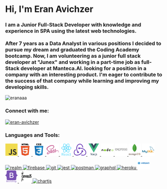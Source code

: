    <h1 align="left">Hi, I'm Eran Avichzer</h1>
   <h3 align="left">I am a Junior Full-Stack Developer with knowledge and experience in SPA using the latest web technologies.
   <br/> <br/>
After 7 years as a Data Analyst in various positions I decided to pursue my dream and graduated the Coding Academy bootcamp.
Now,
I am volunteering as a junior full stack developer at "Junex" and working in a part-time job as full- Stack developer at Manteca.AI.
looking for a position in a company with an interesting product.
I'm eager to contribute to the success of that company while learning and improving my developing skills.
   </h3>
   <p align="left"> <img src="https://komarev.com/ghpvc/?username=eranaaa&label=Profile%20views&color=0e75b6&style=flat"
         alt="eranaaa" /> </p>
<!--    📫 How to reach me **eranavichzer@gmail.com** <br>
   <h3 align="left">My Resume:</h3>
   <p align="left">
      <a href="https://drive.google.com/file/d/1-Ey1kGrYMdA4OKhynDV27YXm3ojD5_ws/view" target="_blank"><img
            align="center" src="https://www.svgrepo.com/show/262734/curriculum-vitae-resume.svg"
            alt="eran-avichzer-resume" height="40" width="40" /></a>
   </p> -->
   <h3 align="left">Connect with me:</h3>
   <p align="left">
      <a href="https://linkedin.com/in/eran-avichzer" target="_blank"><img align="center"
            src="https://raw.githubusercontent.com/rahuldkjain/github-profile-readme-generator/master/src/images/icons/Social/linked-in-alt.svg"
            alt="eran-avichzer" height="30" width="40" /></a>
   </p>
   <h3 align="left">Languages and Tools:</h3>
   <p align="left">
      <a href="https://developer.mozilla.org/en-US/docs/Web/JavaScript" target="_blank" rel="noreferrer"> <img
            src="https://raw.githubusercontent.com/devicons/devicon/master/icons/javascript/javascript-original.svg"
            alt="javascript" width="40" height="40" />
      </a>
      <a href="https://www.w3.org/html/" target="_blank" rel="noreferrer">
         <img src="https://raw.githubusercontent.com/devicons/devicon/master/icons/html5/html5-original-wordmark.svg" alt="html5" width="40" height="40" />
      </a>
      <a href="https://www.w3schools.com/css/" target="_blank" rel="noreferrer"> <img
            src="https://raw.githubusercontent.com/devicons/devicon/master/icons/css3/css3-original-wordmark.svg"
            alt="css3" width="40" height="40" />
      </a>
      <a href="https://sass-lang.com" target="_blank" rel="noreferrer"> <img
            src="https://raw.githubusercontent.com/devicons/devicon/master/icons/sass/sass-original.svg" alt="sass"
            width="40" height="40" />
      </a>
      <a href="https://reactjs.org/" target="_blank" rel="noreferrer"> <img
            src="https://raw.githubusercontent.com/devicons/devicon/master/icons/react/react-original-wordmark.svg"
            alt="react" width="40" height="40" />
      </a>
      <a href="https://redux.js.org" target="_blank" rel="noreferrer">
         <img src="https://raw.githubusercontent.com/devicons/devicon/master/icons/redux/redux-original.svg" alt="redux"
            width="40" height="40" />
      </a>
      <a href="https://vuejs.org/" target="_blank" rel="noreferrer"> <img
            src="https://raw.githubusercontent.com/devicons/devicon/master/icons/vuejs/vuejs-original-wordmark.svg"
            alt="vuejs" width="40" height="40" />
      </a>
      <a href="https://nodejs.org" target="_blank" rel="noreferrer">
         <img src="https://raw.githubusercontent.com/devicons/devicon/master/icons/nodejs/nodejs-original-wordmark.svg"
            alt="nodejs" width="40" height="40" />
      </a>
      <a href="https://expressjs.com" target="_blank" rel="noreferrer"> <img
            src="https://raw.githubusercontent.com/devicons/devicon/master/icons/express/express-original-wordmark.svg"
            alt="express" width="40" height="40" />
      </a>
      <a href="https://www.mongodb.com/" target="_blank" rel="noreferrer"> <img
            src="https://raw.githubusercontent.com/devicons/devicon/master/icons/mongodb/mongodb-original-wordmark.svg"
            alt="mongodb" width="40" height="40" />
      </a>
      <a href="https://www.mysql.com/" target="_blank" rel="noreferrer"> <img
            src="https://raw.githubusercontent.com/devicons/devicon/master/icons/mysql/mysql-original-wordmark.svg"
            alt="mysql" width="40" height="40" />
      </a>
      <a href="https://realm.io/" target="_blank" rel="noreferrer">
         <img
            src="https://raw.githubusercontent.com/bestofjs/bestofjs-webui/8665e8c267a0215f3159df28b33c365198101df5/public/logos/realm.svg"
            alt="realm" width="40" height="40" />
      </a>
      <a href="https://firebase.google.com/" target="_blank" rel="noreferrer"> <img
            src="https://www.vectorlogo.zone/logos/firebase/firebase-icon.svg" alt="firebase" width="40" height="40" />
      </a>
      <a href="https://git-scm.com/" target="_blank" rel="noreferrer"> <img
            src="https://www.vectorlogo.zone/logos/git-scm/git-scm-icon.svg" alt="git" width="40" height="40" />
      </a>
      <a href="https://jestjs.io" target="_blank" rel="noreferrer"> <img
            src="https://www.vectorlogo.zone/logos/jestjsio/jestjsio-icon.svg" alt="jest" width="40" height="40" />
      </a>
      <a href="https://postman.com" target="_blank" rel="noreferrer">
         <img src="https://www.vectorlogo.zone/logos/getpostman/getpostman-icon.svg" alt="postman" width="40"
            height="40" />
      </a>
      <a href="https://graphql.org" target="_blank" rel="noreferrer"> <img
            src="https://www.vectorlogo.zone/logos/graphql/graphql-icon.svg" alt="graphql" width="40" height="40" />
      </a>
      <a href="https://heroku.com" target="_blank" rel="noreferrer"> <img
            src="https://www.vectorlogo.zone/logos/heroku/heroku-icon.svg" alt="heroku" width="40" height="40" />
      </a>
      <a href="https://webpack.js.org" target="_blank" rel="noreferrer"> <img
       src="https://raw.githubusercontent.com/devicons/devicon/d00d0969292a6569d45b06d3f350f463a0107b0d/icons/webpack/webpack-original-wordmark.svg"
            alt="webpack" width="40" height="40" />
      </a>
      <a href="https://getbootstrap.com" target="_blank" rel="noreferrer"> <img
            src="https://raw.githubusercontent.com/devicons/devicon/master/icons/bootstrap/bootstrap-plain-wordmark.svg"
            alt="bootstrap" width="40" height="40" />
      </a>
      <a href="https://canvasjs.com" target="_blank" rel="noreferrer"> <img
            src="https://raw.githubusercontent.com/Hardik0307/Hardik0307/master/assets/canvasjs-charts.svg"
            alt="canvasjs" width="40" height="40" />
      </a>
      <a href="https://www.chartjs.org" target="_blank" rel="noreferrer"> <img
            src="https://www.chartjs.org/media/logo-title.svg" alt="chartjs" width="40" height="40" />
      </a>
   </p>
